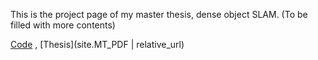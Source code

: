 This is the project page of my master thesis, dense object SLAM. (To be filled with more contents)

[Code](https://github.com/khuang93/MT_ObjSLAM) , 
[Thesis](site.MT_PDF | relative_url)